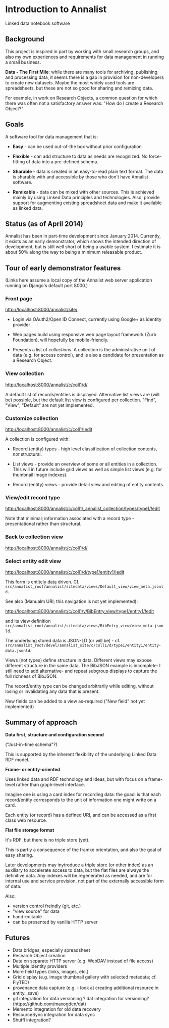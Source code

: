 # Introduction to Annalist

Linked data notebook software


## Background

This project is inspired in part by working with small research groups, and also my own experiences and requirements for data management in running a small business.

**Data - The First Mile**:  while there are many tools for archiving, publishing and processing data, it seems there is a gap in provision for non-developers to create new datasets.  Maybe the most widely used tools are spreadsheets, but these are not so good for sharing and remixing data.

For example, in work on Research Objects, a common question for which there was often not a satisfactory answer was: "How do I create a Research Object?"


## Goals

A software tool for data management that is:

* **Easy** - can be used out-of-the box without prior configuration

* **Flexible** - can add structure to data as needs are recognized.  No force-fitting of data into a pre-defined schema.

* **Sharable** - data is created in an easy-to-read plain text format.  The data is sharable with and accessible by those who don't have Annalist software.

* **Remixable** - data can be mixed with other sources.  This is achieved mainly by using Linked Data principles and technologies.  Also, provide support for augmenting existing spreadsheet data and make it available as linked data.


## Status (as of April 2014)

Annalist has been in part-time development since January 2014.  Currently, it exists as an early demonstrator, which shows the intended direction of development, but is still well short of being a usable system.  I estimate it is about 50% along the way to being a minimum releasable product.


## Tour of early demonstrator features

(Links here assume a local copy of the Annalist web server application running on Django's default port 8000.)

### Front page

[http://localhost:8000/annalist/site/](http://localhost:8000/annalist/site/)

* Login via OAuth2/Open ID Connect, currently using Google+ as identity provider

* Web pages build using responsive web page layout framework (Zurb Foundation), will hopefully be mobile-friendly.

* Presents a list of _collections_.  A collection is the administrative unit of data (e.g. for access control), and is also a candidate for presentation as a Research Object.

### View collection

[http://localhost:8000/annalist/c/coll1/d/](http://localhost:8000/annalist/c/coll1/d/)

A default list of records/entities is displayed.  Alternative list views are (will be) possible, but the default list view is configured per collection.  "Find", "View", "Default" are not yet implemented.

### Customize collection

[http://localhost:8000/annalist/c/coll1/!edit](http://localhost:8000/annalist/c/coll1/!edit)

A collection is configured with:

* Record (entity) types - high level classification of collection contents, _not_ structural.

* List views - provide an overview of some or all entities in a collection.  This will in future include grid views as well as simple list views (e.g. for thumbnail image indexes).

* Record (entity) views - provide detail view and editing of entity contents.  

### View/edit record type

[http://localhost:8000/annalist/c/coll1/_annalist_collection/types/type1/!edit](http://localhost:8000/annalist/c/coll1/_annalist_collection/types/type1/!edit)

Note that minimal; information associated with a record type - presentational rather than structural.

### Back to collection view

[http://localhost:8000/annalist/c/coll1/d/](http://localhost:8000/annalist/c/coll1/d/)

### Select entity edit view

[http://localhost:8000/annalist/c/coll1/d/type1/entity1/!edit](http://localhost:8000/annalist/c/coll1/d/type1/entity1/!edit)

This form is entitely data driven.  Cf. `src/annalist_root/annalist/sitedata/views/Default_view/view_meta.jsonld`.

See also (Manualm URI; this navigation is not yet implemented):

[http://localhost:8000/annalist/c/coll1/v/BibEntry_view/type1/entity1/!edit](http://localhost:8000/annalist/c/coll1/v/BibEntry_view/type1/entity1/!edit)

and its view definition `src/annalist_root/annalist/sitedata/views/BibEntry_view/view_meta.jsonld`.

The underlying stored data is JSON-LD (or will be) - cf. `src/annalist_root/devel/annalist_site/c/coll1/d/type1/entity1/entity-data.jsonld`.

Views (not types) define structure in data.  Different views may expose different structure in the same data.  The BibJSON example is incomplete: I still need to add alternative- and repeat subgroup displays to capture the full richness of BibJSON.

The record/entity type can be changed arbitrarily while editing, without losing or invalidating any data that is present.

New fields can be added to a view as-required ("New field" not yet implemented)

## Summary of approach

**Data first, structure and configuration second**

("Just-in-time schema"?)

This is supported by the inherent flexibility of the underlying Linked Data RDF model.

**Frame- or entity-oriented**

Uses linked data and RDF technology and ideas, but with focus on a frame-level rather than graph-level interface.

Imagine one is using a card index for recording data: the goaol is that each record/entity corresponds to the unit of information one might write on a card.

Each entity (or record) has a defined URI, and can be accessed as a first class web resource.

**Flat file storage format**

It's RDF, but there is no triple store (yet).

This is partly a consequence of the framke orientation, and also the goal of easy sharing.

Later developments may inytroduce a triple store (or other index) as an auxiliary to accelerate access to data, but the flat files are always the definitive data.  Any indexes will be regenerated as needed, and are for internal use and service provision, not part of the externally accessible form of data.

Also:
* version control freindly (git, etc.)
* "view source" for data
* hand-editable
* can be presented by vanilla HTTP server

## Futures

* Data bridges, especially spreadsheet
* Research Object creation
* Data on separate HTTP server (e.g. WebDAV instead of file access)
* Multiple identity providers
* More field types (links, images, etc.)
* Grid display (e.g. image thumbnail gallery with selected metadata; cf. FlyTED)
* provenance data capture (e.g. - look at creating additional resource in entity._save)
* git integration for data versioning
  ? dat integration for versioning? (https://github.com/maxogden/dat)
* Memento integration for old data recovery
* ResourceSync integration for data sync
* Shuffl integration?


